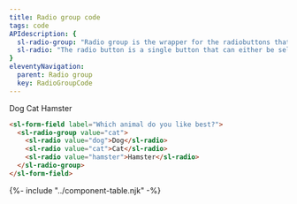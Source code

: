 ```yaml
---
title: Radio group code
tags: code
APIdescription: {
  sl-radio-group: "Radio group is the wrapper for the radiobuttons that represent the options for one value in your form. Per radio-group you can only check one radio button.",
  sl-radio: "The radio button is a single button that can either be selected or deselected (by picking another option in the same radio-group)."
}
eleventyNavigation:
  parent: Radio group
  key: RadioGroupCode
---
```


<section class="no-heading">

<div class="ds-example">

  <sl-form-field label="Which animal do you like best?">
    <sl-radio-group value="cat">
      <sl-radio value="dog">Dog</sl-radio>
      <sl-radio value="cat">Cat</sl-radio>
      <sl-radio value="hamster">Hamster</sl-radio>
    </sl-radio-group> 
  </sl-form-field>

</div>

<div class="ds-code">

  ```html 
  <sl-form-field label="Which animal do you like best?">
    <sl-radio-group value="cat">
      <sl-radio value="dog">Dog</sl-radio>
      <sl-radio value="cat">Cat</sl-radio>
      <sl-radio value="hamster">Hamster</sl-radio>
    </sl-radio-group> 
  </sl-form-field>
  ```

</div>

</section>
<ds-install-info link-in-navigation package="radio-group"></ds-install-info>
{%- include "../component-table.njk" -%}
